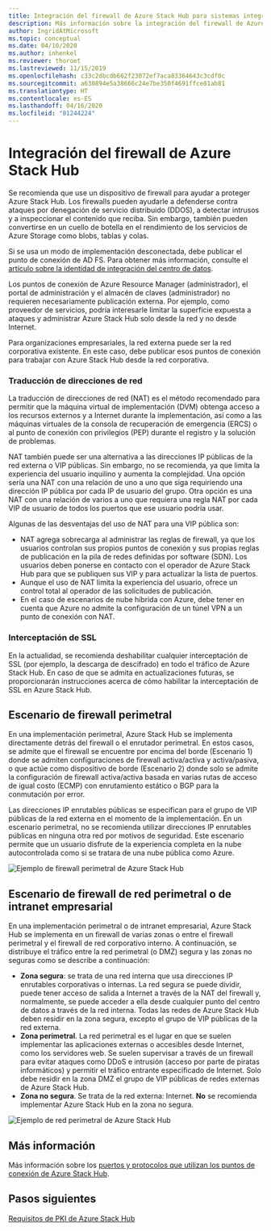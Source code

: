 ```yaml
---
title: Integración del firewall de Azure Stack Hub para sistemas integrados de Azure Stack Hub
description: Más información sobre la integración del firewall de Azure Stack Hub para sistemas integrados de Azure Stack Hub
author: IngridAtMicrosoft
ms.topic: conceptual
ms.date: 04/10/2020
ms.author: inhenkel
ms.reviewer: thoroet
ms.lastreviewed: 11/15/2019
ms.openlocfilehash: c33c2dbcdb662f23072ef7aca83364643c3cdf0c
ms.sourcegitcommit: a630894e5a38666c24e7be350f4691ffce81ab81
ms.translationtype: HT
ms.contentlocale: es-ES
ms.lasthandoff: 04/16/2020
ms.locfileid: "81244224"
---
```

# <a name="azure-stack-hub-firewall-integration"></a>Integración del firewall de Azure Stack Hub
Se recomienda que use un dispositivo de firewall para ayudar a proteger Azure Stack Hub. Los firewalls pueden ayudarle a defenderse contra ataques por denegación de servicio distribuido (DDOS), a detectar intrusos y a inspeccionar el contenido que reciba. Sin embargo, también pueden convertirse en un cuello de botella en el rendimiento de los servicios de Azure Storage como blobs, tablas y colas.

 Si se usa un modo de implementación desconectada, debe publicar el punto de conexión de AD FS. Para obtener más información, consulte el [artículo sobre la identidad de integración del centro de datos](azure-stack-integrate-identity.md).

Los puntos de conexión de Azure Resource Manager (administrador), el portal de administración y el almacén de claves (administrador) no requieren necesariamente publicación externa. Por ejemplo, como proveedor de servicios, podría interesarle limitar la superficie expuesta a ataques y administrar Azure Stack Hub solo desde la red y no desde Internet.

Para organizaciones empresariales, la red externa puede ser la red corporativa existente. En este caso, debe publicar esos puntos de conexión para trabajar con Azure Stack Hub desde la red corporativa.

### <a name="network-address-translation"></a>Traducción de direcciones de red
La traducción de direcciones de red (NAT) es el método recomendado para permitir que la máquina virtual de implementación (DVM) obtenga acceso a los recursos externos y a Internet durante la implementación, así como a las máquinas virtuales de la consola de recuperación de emergencia (ERCS) o al punto de conexión con privilegios (PEP) durante el registro y la solución de problemas.

NAT también puede ser una alternativa a las direcciones IP públicas de la red externa o VIP públicas. Sin embargo, no se recomienda, ya que limita la experiencia del usuario inquilino y aumenta la complejidad. Una opción sería una NAT con una relación de uno a uno que siga requiriendo una dirección IP pública por cada IP de usuario del grupo. Otra opción es una NAT con una relación de varios a uno que requiera una regla NAT por cada VIP de usuario de todos los puertos que ese usuario podría usar.

Algunas de las desventajas del uso de NAT para una VIP pública son:
- NAT agrega sobrecarga al administrar las reglas de firewall, ya que los usuarios controlan sus propios puntos de conexión y sus propias reglas de publicación en la pila de redes definidas por software (SDN). Los usuarios deben ponerse en contacto con el operador de Azure Stack Hub para que se publiquen sus VIP y para actualizar la lista de puertos.
- Aunque el uso de NAT limita la experiencia del usuario, ofrece un control total al operador de las solicitudes de publicación.
- En el caso de escenarios de nube híbrida con Azure, debe tener en cuenta que Azure no admite la configuración de un túnel VPN a un punto de conexión con NAT.

### <a name="ssl-interception"></a>Interceptación de SSL
En la actualidad, se recomienda deshabilitar cualquier interceptación de SSL (por ejemplo, la descarga de descifrado) en todo el tráfico de Azure Stack Hub. En caso de que se admita en actualizaciones futuras, se proporcionarán instrucciones acerca de cómo habilitar la interceptación de SSL en Azure Stack Hub.

## <a name="edge-firewall-scenario"></a>Escenario de firewall perimetral
En una implementación perimetral, Azure Stack Hub se implementa directamente detrás del firewall o el enrutador perimetral. En estos casos, se admite que el firewall se encuentre por encima del borde (Escenario 1) donde se admiten configuraciones de firewall activa/activa y activa/pasiva, o que actúe como dispositivo de borde (Escenario 2) donde solo se admite la configuración de firewall activa/activa basada en varias rutas de acceso de igual costo (ECMP) con enrutamiento estático o BGP para la conmutación por error.

Las direcciones IP enrutables públicas se especifican para el grupo de VIP públicas de la red externa en el momento de la implementación. En un escenario perimetral, no se recomienda utilizar direcciones IP enrutables públicas en ninguna otra red por motivos de seguridad. Este escenario permite que un usuario disfrute de la experiencia completa en la nube autocontrolada como si se tratara de una nube pública como Azure.  

![Ejemplo de firewall perimetral de Azure Stack Hub](./media/azure-stack-firewall/firewallScenarios.svg)

## <a name="enterprise-intranet-or-perimeter-network-firewall-scenario"></a>Escenario de firewall de red perimetral o de intranet empresarial
En una implementación perimetral o de intranet empresarial, Azure Stack Hub se implementa en un firewall de varias zonas o entre el firewall perimetral y el firewall de red corporativo interno. A continuación, se distribuye el tráfico entre la red perimetral (o DMZ) segura y las zonas no seguras como se describe a continuación:

- **Zona segura**: se trata de una red interna que usa direcciones IP enrutables corporativas o internas. La red segura se puede dividir, puede tener acceso de salida a Internet a través de la NAT del firewall y, normalmente, se puede acceder a ella desde cualquier punto del centro de datos a través de la red interna. Todas las redes de Azure Stack Hub deben residir en la zona segura, excepto el grupo de VIP públicas de la red externa.
- **Zona perimetral**. La red perimetral es el lugar en que se suelen implementar las aplicaciones externas o accesibles desde Internet, como los servidores web. Se suelen supervisar a través de un firewall para evitar ataques como DDoS e intrusión (acceso por parte de piratas informáticos) y permitir el tráfico entrante especificado de Internet. Solo debe residir en la zona DMZ el grupo de VIP públicas de redes externas de Azure Stack Hub.
- **Zona no segura**. Se trata de la red externa: Internet. **No** se recomienda implementar Azure Stack Hub en la zona no segura.

![Ejemplo de red perimetral de Azure Stack Hub](./media/azure-stack-firewall/perimeter-network-scenario.svg)

## <a name="learn-more"></a>Más información
Más información sobre los [puertos y protocolos que utilizan los puntos de conexión de Azure Stack Hub](azure-stack-integrate-endpoints.md).

## <a name="next-steps"></a>Pasos siguientes
[Requisitos de PKI de Azure Stack Hub](azure-stack-pki-certs.md)

